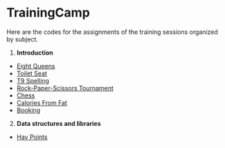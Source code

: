 # TrainingCamp
Here are the codes for the assignments of the training sessions organized by subject.

1. **Introduction**
  - [Eight Queens](https://github.com/Algoritmia-UNAM/TrainingCamp/blob/master/Introduction/kattis_8queens.cpp)
  - [Toilet Seat](https://github.com/Algoritmia-UNAM/TrainingCamp/blob/master/Introduction/kattis_toilet.cpp)
  - [T9 Spelling](https://github.com/Algoritmia-UNAM/TrainingCamp/blob/master/Introduction/kattis_t9spelling.cpp)
  - [Rock-Paper-Scissors Tournament](https://github.com/Algoritmia-UNAM/TrainingCamp/blob/master/Introduction/katis_rockpaperscissors.cpp)
  - [Chess](https://github.com/Algoritmia-UNAM/TrainingCamp/blob/master/Introduction/kattis_chess.cpp)
  - [Calories From Fat](https://github.com/Algoritmia-UNAM/TrainingCamp/blob/master/Introduction/kattis_calories.cpp)
  - [Booking](https://github.com/Algoritmia-UNAM/TrainingCamp/blob/master/Introduction/kattis_calories.cpp)
2. **Data structures and libraries**
  - [Hay Points](https://github.com/Algoritmia-UNAM/TrainingCamp/blob/master/Data-structures-and-libraries/cd_kattis.cpp)
